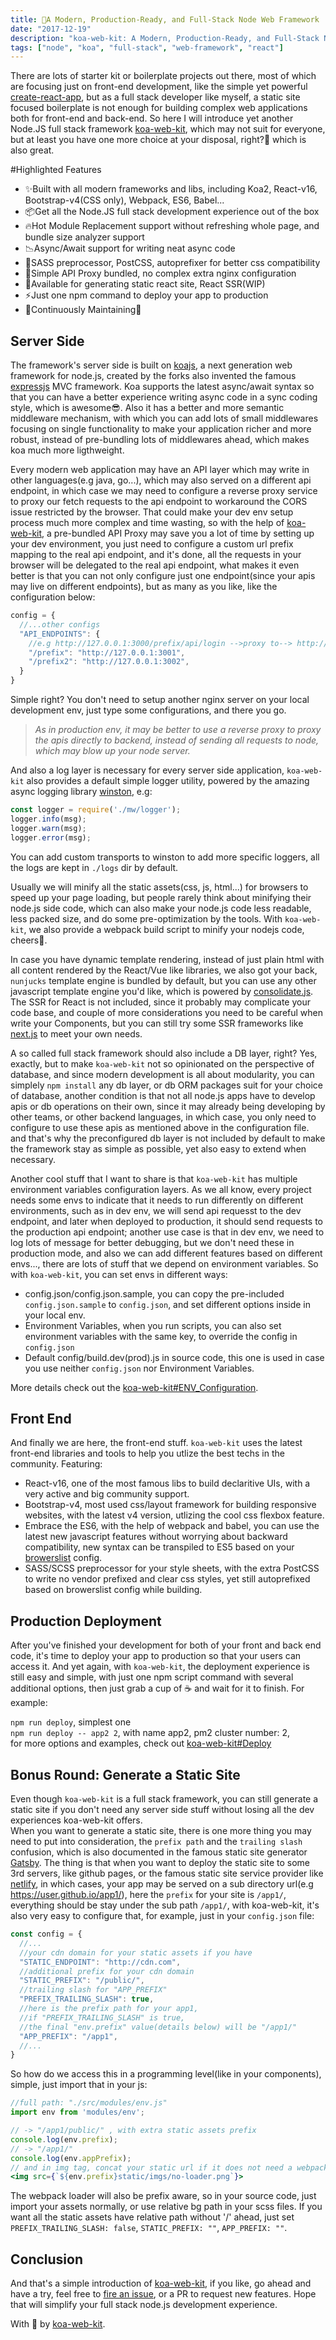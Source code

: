 ```yaml
---
title: 🚀A Modern, Production-Ready, and Full-Stack Node Web Framework
date: "2017-12-19"
description: "koa-web-kit: A Modern, Production-Ready, and Full-Stack Node Web Framework"
tags: ["node", "koa", "full-stack", "web-framework", "react"]
---
```


There are lots of starter kit or boilerplate projects out there, most of which are focusing just on front-end development, like the simple yet powerful [create-react-app](https://github.com/facebookincubator/create-react-app), but as a full stack developer like myself, a static site focused boilerplate is not enough for building complex web applications both for front-end and back-end. So here I will introduce yet another Node.JS full stack framework [koa-web-kit](https://github.com/JasonBoy/koa-web-kit), which may not suit for everyone, but at least you have one more choice at your disposal, right?🤣 which is also great.

#Highlighted Features
- ✨Built with all modern frameworks and libs, including Koa2, React-v16, Bootstrap-v4(CSS only), Webpack, ES6, Babel...
- 📦Get all the Node.JS full stack development experience out of the box
- 🔥Hot Module Replacement support without refreshing whole page, and bundle size analyzer support
- 📉Async/Await support for writing neat async code
- 💖SASS preprocessor, PostCSS, autoprefixer for better css compatibility
- 🎉Simple API Proxy bundled, no complex extra nginx configuration
- 🌈Available for generating static react site, React SSR(WIP)
- ⚡️Just one npm command to deploy your app to production
- 👷Continuously Maintaining🍻

## Server Side
The framework's server side is built on [koajs](https://github.com/koajs/koa), a next generation web framework for node.js, created by the forks also invented the famous [expressjs](https://expressjs.com/) MVC framework. Koa supports the latest async/await syntax so that you can have a better experience writing async code in a sync coding style, which is awesome😎. Also it has a better and more semantic middleware mechanism, with which you can add lots of small middlewares focusing on single functionality to make your application richer and more robust, instead of pre-bundling lots of middlewares ahead, which makes koa much more ligthweight. 

Every modern web application may have an API layer which may write in other languages(e.g java, go...), which may also served on a different api endpoint, in which case we may need to configure a reverse proxy service to proxy our fetch requests to the api endpoint to workaround the CORS issue restricted by the browser. That could make your dev env setup process much more complex and time wasting, so with the help of [koa-web-kit](https://github.com/JasonBoy/koa-web-kit), a pre-bundled API Proxy may save you a lot of time by setting up your dev environment, you just need to configure a custom url prefix mapping to the real api endpoint, and it's done, all the requests in your browser will be delegated to the real api endpoint, what makes it even better is that you can not only configure just one endpoint(since your apis may live on different endpoints), but as many as you like, like the configuration below: 
```javascript
config = {
  //...other configs
  "API_ENDPOINTS": {
    //e.g http://127.0.0.1:3000/prefix/api/login -->proxy to--> http://127.0.0.1:3001/api/login
    "/prefix": "http://127.0.0.1:3001",
    "/prefix2": "http://127.0.0.1:3002",
  }
}
```
Simple right? You don't need to setup another nginx server on your local development env, just type some configurations, and there you go. 
> *As in production env, it may be better to use a reverse proxy to proxy the apis directly to backend, instead of sending all requests to node, which may blow up your node server.*

And also a log layer is necessary for every server side application, `koa-web-kit` also provides a default simple logger utility, powered by the amazing async logging library [winston](https://github.com/winstonjs/winston), e.g:
```javascript
const logger = require('./mw/logger');
logger.info(msg);
logger.warn(msg);
logger.error(msg);
```
You can add custom transports to winston to add more specific loggers, all the logs are kept in `./logs` dir by default.

Usually we will minify all the static assets(css, js, html...) for browsers to speed up your page loading, but people rarely think about minifying their node.js side code, which can also make your node.js code less readable, less packed size, and do some pre-optimization by the tools. With `koa-web-kit`, we also provide a webpack build script to minify your nodejs code, cheers🍻.

In case you have dynamic template rendering, instead of just plain html with all content rendered by the React/Vue like libraries, we also got your back, `nunjucks` template engine is bundled by default, but you can use any other javascript template engine you'd like, which is powered by [consolidate.js](https://github.com/tj/consolidate.js/). The SSR for React is not included, since it probably may complicate your code base, and couple of more considerations you need to be careful when write your Components, but you can still try some SSR frameworks like [next.js](https://github.com/zeit/next.js/) to meet your own needs.

A so called full stack framework should also include a DB layer, right? Yes, exactly, but to make `koa-web-kit` not so opinionated on the perspective of database, and since modern development is all about modularity, you can simplely `npm install` any db layer, or db ORM packages suit for your choice of database, another condition is that not all node.js apps have to develop apis or db operations on their own, since it may already being developing by other teams, or other backend languages, in which case, you only need to configure to use these apis as mentioned above in the configuration file. and that's why the preconfigured db layer is not included by default to make the framework stay as simple as possible, yet also easy to extend when necessary.

Another cool stuff that I want to share is that `koa-web-kit` has multiple environment variables configuration layers. As we all know, every project needs some envs to indicate that it needs to run differently on different environments, such as in dev env, we will send api requesst to the dev endpoint, and later when deployed to production, it should send requests to the production api endpoint; another use case is that in dev env, we need to log lots of message for better debugging, but we don't need these in production mode, and also we can add different features based on different envs..., there are lots of stuff that we depend on environment variables. So with `koa-web-kit`, you can set envs in different ways:

- config.json/config.json.sample, you can copy the pre-included `config.json.sample` to `config.json`, and set different options inside in your local env.  
- Environment Variables, when you run scripts, you can also set environment variables with the same key, to override the config in `config.json`
- Default config/build.dev(prod).js in source code, this one is used in case you use neither `config.json` nor Environment Variables.

More details check out the [koa-web-kit#ENV_Configuration](https://github.com/JasonBoy/koa-web-kit#environment-variables).

## Front End
And finally we are here, the front-end stuff. `koa-web-kit` uses the latest front-end libraries and tools to help you utlize the best techs in the community.
Featuring:  

- React-v16, one of the most famous libs to build declaritive UIs, with a very active and big community support.
- Bootstrap-v4, most used css/layout framework for building responsive websites, with the latest v4 version, utlizing the cool css flexbox feature.
- Embrace the ES6, with the help of webpack and babel, you can use the latest new javascript features without worrying about backward compatibility, new syntax can be transpiled to ES5 based on your [browerslist](https://github.com/ai/browserslist) config.
- SASS/SCSS preprocessor for your style sheets, with the extra PostCSS to write no vendor prefixed and clear css styles, yet still autoprefixed based on browerslist config while building.

<h2 id="production-deployment" href="production-deployment">Production Deployment</h2>

After you've finished your development for both of your front and back end code, it's time to deploy your app to production so that your users can access it. And yet again, with `koa-web-kit`, the deployment experience is still easy and simple, with just one npm script command with several additional options, then just grab a cup of ☕️ and wait for it to finish. For example:

`npm run deploy`, simplest one  
`npm run deploy -- app2 2`, with name app2, pm2 cluster number: 2,  
for more options and examples, check out [koa-web-kit#Deploy](https://github.com/JasonBoy/koa-web-kit#production-deployment)

<h2 id="generate-static-site" href="generate-static-site">Bonus Round: Generate a Static Site</h2>

Even though `koa-web-kit` is a full stack framework, you can still generate a static site if you don't need any server side stuff without losing all the dev experiences koa-web-kit offers.  
When you want to generate a static site, there is one more thing you may need to put into consideration, the `prefix path` and the `trailing slash` confusion, which is also documented in the famous static site generator [Gatsby](https://www.gatsbyjs.org/docs/path-prefix/). The thing is that when you want to deploy the static site to some 3rd servers, like github pages, or the famous static site service provider like [netlify](https://www.netlify.com), in which cases, your app may be served on a sub directory url(e.g https://user.github.io/app1/), here the `prefix` for your site is `/app1/`, everything should be stay under the sub path `/app1/`, with koa-web-kit, it's also very easy to configure that, for example, just in your `config.json` file:
```javascript
const config = {
  //...
  //your cdn domain for your static assets if you have
  "STATIC_ENDPOINT": "http://cdn.com",
  //additional prefix for your cdn domain
  "STATIC_PREFIX": "/public/",
  //trailing slash for "APP_PREFIX"
  "PREFIX_TRAILING_SLASH": true,
  //here is the prefix path for your app1, 
  //if "PREFIX_TRAILING_SLASH" is true,
  //the final "env.prefix" value(details below) will be "/app1/"
  "APP_PREFIX": "/app1",
  //...
}
```
So how do we access this in a programming level(like in your components), simple, just import that in your js:
```jsx
//full path: "./src/modules/env.js"
import env from 'modules/env';

// -> "/app1/public/" , with extra static assets prefix
console.log(env.prefix); 
// -> "/app1/"
console.log(env.appPrefix);
// and in img tag, concat your static url if it does not need a webpack loader-->
<img src={`${env.prefix}static/imgs/no-loader.png`}>
```
The webpack loader will also be prefix aware, so in your source code, just import your assets normally, or use relative bg path in your scss files.
If you want all the static assets have relative path without '/' ahead, just set `PREFIX_TRAILING_SLASH: false`, `STATIC_PREFIX: ""`, `APP_PREFIX: ""`.

<h2 id="conclusion" href="conclusion">Conclusion</h2>

And that's a simple introduction of [koa-web-kit](https://github.com/JasonBoy/koa-web-kit), if you like, go ahead and have a try, feel free to [fire an issue](https://github.com/JasonBoy/koa-web-kit/issues), or a PR to request new features. Hope that will simplify your full stack node.js development experience.

With 💖 by [koa-web-kit](https://github.com/JasonBoy/koa-web-kit).